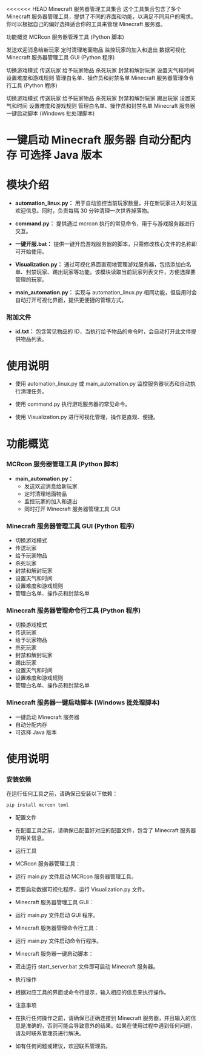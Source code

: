<<<<<<< HEAD
Minecraft 服务器管理工具集合
这个工具集合包含了多个 Minecraft 服务器管理工具，提供了不同的界面和功能，以满足不同用户的需求。你可以根据自己的偏好选择适合你的工具来管理 Minecraft 服务器。

功能概览
MCRcon 服务器管理工具 (Python 脚本)

发送欢迎消息给新玩家
定时清理地面物品
监控玩家的加入和退出
数据可视化
Minecraft 服务器管理工具 GUI (Python 程序)

切换游戏模式
传送玩家
给予玩家物品
杀死玩家
封禁和解封玩家
设置天气和时间
设置难度和游戏规则
管理白名单、操作员和封禁名单
Minecraft 服务器管理命令行工具 (Python 程序)

切换游戏模式
传送玩家
给予玩家物品
杀死玩家
封禁和解封玩家
踢出玩家
设置天气和时间
设置难度和游戏规则
管理白名单、操作员和封禁名单
Minecraft 服务器一键启动脚本 (Windows 批处理脚本)

一键启动 Minecraft 服务器
自动分配内存
可选择 Java 版本
=======
# 模块介绍

- **automation_linux.py：** 用于自动监控当前玩家数量，并在新玩家进入时发送欢迎信息。同时，负责每隔 30 分钟清理一次世界掉落物。
  
- **command.py：** 提供通过 mcrcon 执行的常见命令，用于与游戏服务器进行交互。
  
- **一键开服.bat：** 提供一键开启游戏服务器的脚本，只需修改核心文件的名称即可开始使用。
  
- **Visualization.py：** 通过可视化界面直观地管理游戏服务器，包括添加白名单、封禁玩家、踢出玩家等功能。该模块读取当前玩家列表文件，方便选择要管理的玩家。
  
- **main_automation.py：** 实现与 automation_linux.py 相同功能，但启用时会自动打开可视化界面，提供更便捷的管理方式。

### 附加文件

- **id.txt：** 包含常见物品的 ID，当执行给予物品的命令时，会自动打开此文件提供物品列表。

# 使用说明

- 使用 automation_linux.py 或 main_automation.py 监控服务器状态和自动执行清理任务。
  
- 使用 command.py 执行游戏服务器的常见命令。
  
- 使用 Visualization.py 进行可视化管理，操作更直观、便捷。

# 功能概览

### MCRcon 服务器管理工具 (Python 脚本)

- **main_automation.py：**
  - 发送欢迎消息给新玩家
  - 定时清理地面物品
  - 监控玩家的加入和退出
  - 同时打开 Minecraft 服务器管理工具 GUI

### Minecraft 服务器管理工具 GUI (Python 程序)

- 切换游戏模式
- 传送玩家
- 给予玩家物品
- 杀死玩家
- 封禁和解封玩家
- 设置天气和时间
- 设置难度和游戏规则
- 管理白名单、操作员和封禁名单

### Minecraft 服务器管理命令行工具 (Python 程序)

- 切换游戏模式
- 传送玩家
- 给予玩家物品
- 杀死玩家
- 封禁和解封玩家
- 踢出玩家
- 设置天气和时间
- 设置难度和游戏规则
- 管理白名单、操作员和封禁名单

### Minecraft 服务器一键启动脚本 (Windows 批处理脚本)

- 一键启动 Minecraft 服务器
- 自动分配内存
- 可选择 Java 版本

# 使用说明

### 安装依赖

在运行任何工具之前，请确保已安装以下依赖：
```bash
pip install mcrcon toml
```

- 配置文件
- 在配置工具之前，请确保已配置好对应的配置文件，包含了 Minecraft 服务器的相关信息。

- 运行工具
- MCRcon 服务器管理工具：

- 运行 main.py 文件启动 MCRcon 服务器管理工具。
- 若要启动数据可视化程序，运行 Visualization.py 文件。
- Minecraft 服务器管理工具 GUI：

- 运行 main.py 文件启动 GUI 程序。
- Minecraft 服务器管理命令行工具：

- 运行 main.py 文件启动命令行程序。
- Minecraft 服务器一键启动脚本：

- 双击运行 start_server.bat 文件即可启动 Minecraft 服务器。
- 执行操作
- 根据对应工具的界面或命令行提示，输入相应的信息来执行操作。

- 注意事项
- 在执行任何操作之前，请确保已正确连接到 Minecraft 服务器，并且输入的信息是准确的，否则可能会导致意外的结果。如果在使用过程中遇到任何问题，请及时联系管理员进行解决。

- 如有任何问题或建议，欢迎联系管理员。
